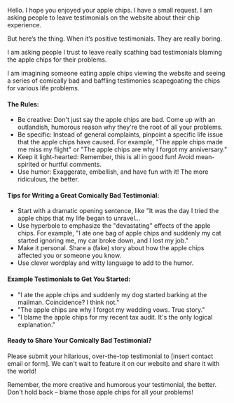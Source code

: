 Hello. I hope you enjoyed your apple chips. I have a small request. I am asking people to leave testimonials on the website about their chip experience.

But here’s the thing. When it’s positive testimonials. They are really boring. 

I am asking people I trust to leave really scathing bad testimonials blaming the apple chips for their problems.

I am imagining someone eating apple chips viewing the website and seeing a series of comically bad and baffling testimonies scapegoating the chips for various life problems.
#### The Rules:

- Be creative: Don't just say the apple chips are bad. Come up with an outlandish, humorous reason why they're the root of all your problems.
- Be specific: Instead of general complaints, pinpoint a specific life issue that the apple chips have caused. For example, "The apple chips made me miss my flight" or "The apple chips are why I forgot my anniversary."
- Keep it light-hearted: Remember, this is all in good fun! Avoid mean-spirited or hurtful comments.
- Use humor: Exaggerate, embellish, and have fun with it! The more ridiculous, the better.
#### Tips for Writing a Great Comically Bad Testimonial:

- Start with a dramatic opening sentence, like "It was the day I tried the apple chips that my life began to unravel...
- Use hyperbole to emphasize the "devastating" effects of the apple chips. For example, "I ate one bag of apple chips and suddenly my cat started ignoring me, my car broke down, and I lost my job."
- Make it personal. Share a (fake) story about how the apple chips affected you or someone you know.
- Use clever wordplay and witty language to add to the humor.
#### Example Testimonials to Get You Started:

- "I ate the apple chips and suddenly my dog started barking at the mailman. Coincidence? I think not."
- "The apple chips are why I forgot my wedding vows. True story."
- "I blame the apple chips for my recent tax audit. It's the only logical explanation."
#### Ready to Share Your Comically Bad Testimonial?

Please submit your hilarious, over-the-top testimonial to [insert contact email or form]. We can't wait to feature it on our website and share it with the world!

Remember, the more creative and humorous your testimonial, the better. Don't hold back – blame those apple chips for all your problems!